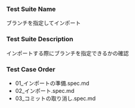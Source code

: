 ### Test Suite Name
ブランチを指定してインポート

### Test Suite Description
インポートする際にブランチを指定できるかの確認

### Test Case Order
- 01_インポートの準備.spec.md
- 02_インポート.spec.md
- 03_コミットの取り消し.spec.md
